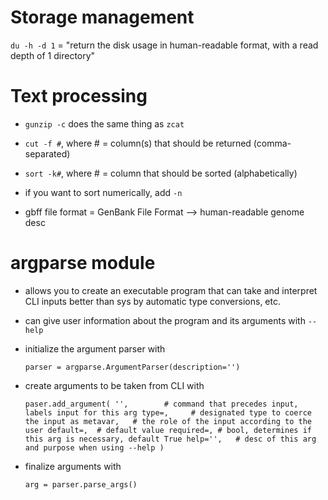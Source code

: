 # Storage management
`du -h -d 1` = "return the disk usage in human-readable format, with a read 
depth of 1 directory"

# Text processing
+ `gunzip -c` does the same thing as `zcat`
+ `cut -f #`, where # = column(s) that should be returned (comma-separated)
+ `sort -k#`, where # = column that should be sorted (alphabetically)
+ if you want to sort numerically, add `-n`

+ gbff file format = GenBank File Format --> human-readable genome desc

# argparse module
+ allows you to create an executable program that can take and interpret
  CLI inputs better than sys by automatic type conversions, etc.
+ can give user information about the program and its arguments with `--help`
+ initialize the argument parser with 

	`parser = argparse.ArgumentParser(description='')`
	
+ create arguments to be taken from CLI with

	`paser.add_argument(
		'',        # command that precedes input, labels input for this arg
		type=,	   # designated type to coerce the input as
		metavar,   # the role of the input according to the user
		default=,  # default value
		required=, # bool, determines if this arg is necessary, default True
		help='',   # desc of this arg and purpose when using --help
	)`
	
+ finalize arguments with

	`arg = parser.parse_args()`